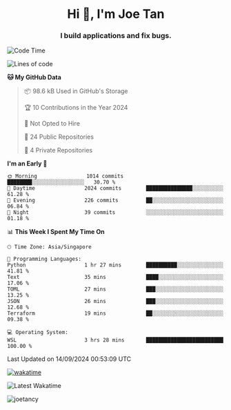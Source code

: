 <h1 align="center">Hi 👋, I'm Joe Tan</h1>
<h3 align="center">I build applications and fix bugs.</h3>

<!--START_SECTION:waka-->
![Code Time](http://img.shields.io/badge/Code%20Time-1%2C430%20hrs%2011%20mins-blue)

![Lines of code](https://img.shields.io/badge/From%20Hello%20World%20I%27ve%20Written-46.5%20million%20lines%20of%20code-blue)

**🐱 My GitHub Data** 

> 📦 98.6 kB Used in GitHub's Storage 
 > 
> 🏆 10 Contributions in the Year 2024
 > 
> 🚫 Not Opted to Hire
 > 
> 📜 24 Public Repositories 
 > 
> 🔑 4 Private Repositories 
 > 
**I'm an Early 🐤** 

```text
🌞 Morning                1014 commits        ████████░░░░░░░░░░░░░░░░░   30.70 % 
🌆 Daytime                2024 commits        ███████████████░░░░░░░░░░   61.28 % 
🌃 Evening                226 commits         ██░░░░░░░░░░░░░░░░░░░░░░░   06.84 % 
🌙 Night                  39 commits          ░░░░░░░░░░░░░░░░░░░░░░░░░   01.18 % 
```


📊 **This Week I Spent My Time On** 

```text
🕑︎ Time Zone: Asia/Singapore

💬 Programming Languages: 
Python                   1 hr 27 mins        ██████████░░░░░░░░░░░░░░░   41.81 % 
Text                     35 mins             ████░░░░░░░░░░░░░░░░░░░░░   17.06 % 
TOML                     27 mins             ███░░░░░░░░░░░░░░░░░░░░░░   13.25 % 
JSON                     26 mins             ███░░░░░░░░░░░░░░░░░░░░░░   12.68 % 
Terraform                19 mins             ██░░░░░░░░░░░░░░░░░░░░░░░   09.38 % 

💻 Operating System: 
WSL                      3 hrs 28 mins       █████████████████████████   100.00 % 
```


 Last Updated on 14/09/2024 00:53:09 UTC
<!--END_SECTION:waka-->
[![wakatime](https://wakatime.com/badge/user/e0e3a0f0-6d69-4241-946d-0baaf7b91278.svg)](https://wakatime.com/@e0e3a0f0-6d69-4241-946d-0baaf7b91278)

![Latest Wakatime](https://github.com/joetancy/joetancy/workflows/Latest%20Wakatime/badge.svg)

<p align="left"> <img src="https://komarev.com/ghpvc/?username=joetancy" alt="joetancy" /> </p>

